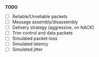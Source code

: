 
**TODO**
- [ ] Reliable/Unreliable packets
- [ ] Message assembly/disassembly
- [ ] Delivery strategy (aggressive, on NACK)
- [ ] Trim control and data packets
- [ ] Simulated packet-loss
- [ ] Simulated latency
- [ ] Simulated jitter
